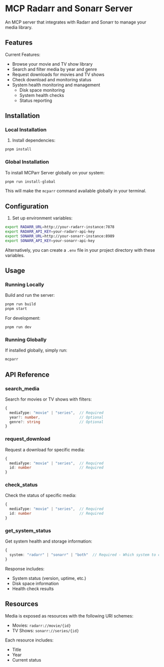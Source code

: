 # MCP Radarr and Sonarr Server

An MCP server that integrates with Radarr and Sonarr to manage your media library.

## Features

Current Features:
- Browse your movie and TV show library
- Search and filter media by year and genre
- Request downloads for movies and TV shows
- Check download and monitoring status
- System health monitoring and management
  - Disk space monitoring
  - System health checks
  - Status reporting

## Installation

### Local Installation

1. Install dependencies:
```bash
pnpm install
```

### Global Installation

To install MCParr Server globally on your system:

```bash
pnpm run install-global
```

This will make the `mcparr` command available globally in your terminal.

## Configuration

1. Set up environment variables:
```bash
export RADARR_URL=http://your-radarr-instance:7878
export RADARR_API_KEY=your-radarr-api-key
export SONARR_URL=http://your-sonarr-instance:8989
export SONARR_API_KEY=your-sonarr-api-key
```

Alternatively, you can create a `.env` file in your project directory with these variables.

## Usage

### Running Locally

Build and run the server:
```bash
pnpm run build
pnpm start
```

For development:
```bash
pnpm run dev
```

### Running Globally

If installed globally, simply run:
```bash
mcparr
```

## API Reference

### search_media
Search for movies or TV shows with filters:
```typescript
{
  mediaType: "movie" | "series",  // Required
  year?: number,                  // Optional
  genre?: string                  // Optional
}
```

### request_download
Request a download for specific media:
```typescript
{
  mediaType: "movie" | "series",  // Required
  id: number                      // Required
}
```

### check_status
Check the status of specific media:
```typescript
{
  mediaType: "movie" | "series",  // Required
  id: number                      // Required
}
```

### get_system_status
Get system health and storage information:
```typescript
{
  system: "radarr" | "sonarr" | "both"  // Required - Which system to check
}
```

Response includes:
- System status (version, uptime, etc.)
- Disk space information
- Health check results

## Resources

Media is exposed as resources with the following URI schemes:
- Movies: `radarr://movie/{id}`
- TV Shows: `sonarr://series/{id}`

Each resource includes:
- Title
- Year
- Current status
